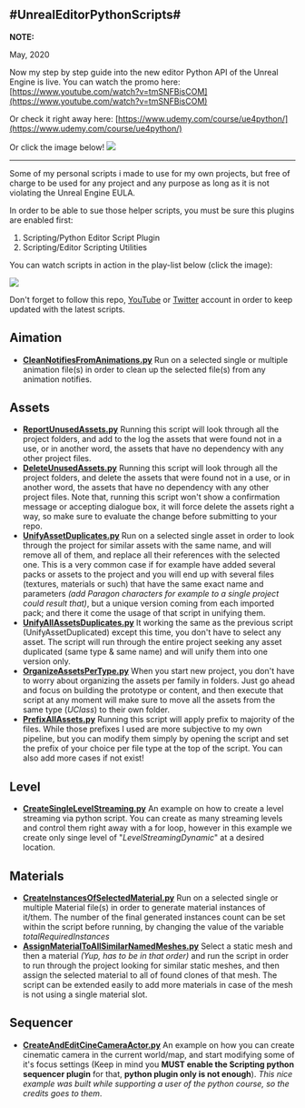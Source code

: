 #UnrealEditorPythonScripts#
---------------------------------------------------
**NOTE:**

May, 2020

Now my step by step guide into the new editor Python API of the Unreal Engine is live. You can watch the promo here: [https://www.youtube.com/watch?v=tmSNFBisCOM](https://www.youtube.com/watch?v=tmSNFBisCOM)

Or check it right away here: [https://www.udemy.com/course/ue4python/](https://www.udemy.com/course/ue4python/)

Or click the image below!
[![](http://www.mamoniem.com/wp-content/uploads/2020/05/udemy_courseImage.png)](https://www.udemy.com/course/ue4python/)

---------------------------------------------------

Some of my personal scripts i made to use for my own projects, but free of charge to be used for any project and any purpose as long as it is not violating the Unreal Engine EULA.

In order to be able to sue those helper scripts, you must be sure this plugins are enabled first:

1. Scripting/Python Editor Script Plugin
2. Scripting/Editor Scripting Utilities

You can watch scripts in action in the play-list below (click the image):

[![](http://www.mamoniem.com/wp-content/uploads/2019/01/2019-01-21-02_05_42-pythonScriptsYoutubeThumbnails.psd-@-66.7-RGB_8-_.png)](https://www.youtube.com/playlist?list=PLTfMG1EpxB2ewNOlE1vFNqIGqPzgkqVk6)

Don't forget to follow this repo, [YouTube](http://www.youtube.com/channel/UCBBcKlWecOLdywouiZPGkgg) or [Twitter](https://twitter.com/_mamoniem) account in order to keep updated with the latest scripts.

## Aimation ##

- **[CleanNotifiesFromAnimations.py](https://github.com/mamoniem/UnrealEditorPythonScripts/blob/master/Animation/CleanNotifiesFromAnimations.py)** Run on a selected single or multiple animation file(s) in order to clean up the selected file(s) from any animation notifies. 

## Assets ##

- **[ReportUnusedAssets.py](https://github.com/mamoniem/UnrealEditorPythonScripts/blob/master/Assets/ReportUnusedAssets.py)** Running this script will look through all the project folders, and add to the log the assets that were found not in a use, or in another word, the assets that have no dependency with any other project files.
- **[DeleteUnusedAssets.py](https://github.com/mamoniem/UnrealEditorPythonScripts/blob/master/Assets/DeleteUnusedAssets.py)** Running this script will look through all the project folders, and delete the assets that were found not in a use, or in another word, the assets that have no dependency with any other project files. Note that, running this script won't show a confirmation message or accepting dialogue box, it will force delete the assets right a way, so make sure to evaluate the change before submitting to your repo.
- **[UnifyAssetDuplicates.py](https://github.com/mamoniem/UnrealEditorPythonScripts/blob/master/Assets/UnifyAssetDuplicates.py)** Run on a selected single asset in order to look through the project for similar assets with the same name, and will remove all of them, and replace all their references with the selected one. This is a very common case if for example have added several packs or assets to the project and you will end up with several files (textures, materials or such) that have the same exact name and parameters *(add Paragon characters for example to a single project could result that)*, but a unique version coming from each imported pack; and there it come the usage of that script in unifying them.
- **[UnifyAllAssetsDuplicates.py](https://github.com/mamoniem/UnrealEditorPythonScripts/blob/master/Assets/UnifyAllAssetsDuplicates.py)** It working the same as the previous script (UnifyAssetDuplicated) except this time, you don't have to select any asset. The script will run through the entire project seeking any asset duplicated (same type & same name) and will unify them into one version only.
- **[OrganizeAssetsPerType.py](https://github.com/mamoniem/UnrealEditorPythonScripts/blob/master/Assets/OrganizeAssetsPerType.py)** When you start new project, you don't have to worry about organizing the assets per family in folders. Just go ahead and focus on building the prototype or content, and then execute that script at any moment will make sure to move all the assets from the same type (*UClass*) to their own folder.
- **[PrefixAllAssets.py](https://github.com/mamoniem/UnrealEditorPythonScripts/blob/master/Assets/PrefixAllAssets.py)** Running this script will apply prefix to majority of the files. While those prefixes I used are more subjective to my own pipeline, but you can modify them simply by opening the script and set the prefix of your choice per file type at the top of the script. You can also add more cases if not exist!

## Level ##
- **[CreateSingleLevelStreaming.py](https://github.com/mamoniem/UnrealEditorPythonScripts/blob/master/Level/CreateSingleLevelStreaming.py)** An example on how to create a level streaming via python script. You can create as many streaming levels and control them right away with a for loop, however in this example we create only singe level of "*LevelStreamingDynamic*" at a desired location.

## Materials ##
- **[CreateInstancesOfSelectedMaterial.py](https://github.com/mamoniem/UnrealEditorPythonScripts/blob/master/Materials/CreateInstancesOfSelectedMaterial.py)** Run on a selected single or multiple Material file(s) in order to generate material instances of it/them. The number of the final generated instances count can be set within the script before running, by changing the value of the variable *totalRequiredInstances*
- **[AssignMaterialToAllSimilarNamedMeshes.py](https://github.com/mamoniem/UnrealEditorPythonScripts/blob/master/Materials/AssignMaterialToAllSimilarNamedMeshes.py)** Select a static mesh and then a material *(Yup, has to be in that order)* and run the script in order to run through the project looking for similar static meshes, and then assign the selected material to all of found clones of that mesh. The script can be extended easily to add more materials in case of the mesh is not using a single material slot.

## Sequencer ##
- **[CreateAndEditCineCameraActor.py](https://github.com/mamoniem/UnrealEditorPythonScripts/blob/master/Sequencer/CreateAndEditCineCameraActor.py)** An example on how you can create cinematic camera in the current world/map, and start modifying some of it's focus settings (Keep in mind you **MUST enable the Scripting python sequencer plugin** for that, **python plugin only is not enough**).
*This nice example was built while supporting a user of the python course, so the credits goes to them*.

